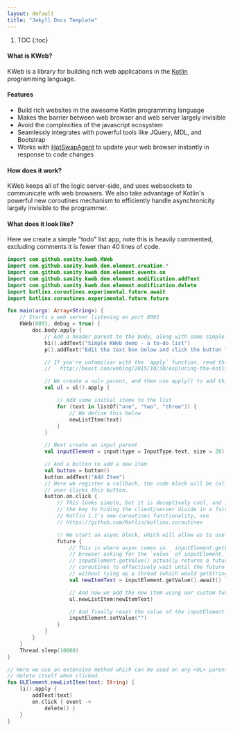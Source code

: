 ```yaml
---
layout: default
title: "Jekyll Docs Template"
---
```


1. TOC
{:toc}

#### What is KWeb?

KWeb is a library for building rich web applications in the [Kotlin](http://kotlinlang.org/)
programming language.

#### Features
* Build rich websites in the awesome Kotlin programming language
* Makes the barrier between web browser and web server largely invisible
* Avoid the complexities of the javascript ecosystem
* Seamlessly integrates with powerful tools like JQuery, MDL, and Bootstrap
* Works with [HotSwapAgent](http://hotswapagent.org/) to update your web browser instantly in 
  response to code changes

#### How does it work?
KWeb keeps all of the logic server-side, and uses websockets to communicate with web browsers.
We also take advantage of Kotlin's powerful new coroutines mechanism to efficiently handle
asynchronicity largely invisible to the programmer.

#### What does it look like?

Here we create a simple "todo" list app, note this is heavily commented, excluding comments it is
fewer than 40 lines of code.

```kotlin
import com.github.sanity.kweb.KWeb
import com.github.sanity.kweb.dom.element.creation.*
import com.github.sanity.kweb.dom.element.events.on
import com.github.sanity.kweb.dom.element.modification.addText
import com.github.sanity.kweb.dom.element.modification.delete
import kotlinx.coroutines.experimental.future.await
import kotlinx.coroutines.experimental.future.future

fun main(args: Array<String>) {
    // Starts a web server listening on port 8091
    KWeb(8091, debug = true) {
        doc.body.apply {
            // Add a header parent to the body, along with some simple instructions.
            h1().addText("Simple KWeb demo - a to-do list")
            p().addText("Edit the text box below and click the button to add the item.  Click an item to remove it.")

            // If you're unfamiliar with the `apply` function, read this:
            //   http://beust.com/weblog/2015/10/30/exploring-the-kotlin-standard-library/

            // We create a <ul> parent, and then use apply() to add things to it
            val ul = ul().apply {

                // Add some initial items to the list
                for (text in listOf("one", "two", "three")) {
                    // We define this below
                    newListItem(text)
                }
            }

            // Next create an input parent
            val inputElement = input(type = InputType.text, size = 20)

            // And a button to add a new item
            val button = button()
            button.addText("Add Item")
            // Here we register a callback, the code block will be called when the
            // user clicks this button.
            button.on.click {
                // This looks simple, but it is deceptively cool, and in more complex applications is 
                // the key to hiding the client/server divide in a fairly efficient matter.  It uses 
                // Kotlin 1.1's new coroutines functionality, see 
                // https://github.com/Kotlin/kotlinx.coroutines

                // We start an async block, which will allow us to use `await` within the block
                future {
                    // This is where async comes in.  inputElement.getValue() sends a message to the 
                    // browser asking for the `value` of inputElement.  This will take time so
                    // inputElement.getValue() actually returns a future.  `await()` then uses 
                    // coroutines to effectively wait until the future comes back, but crucially, 
                    // without tying up a thread (which would getString very inefficient very quickly).
                    val newItemText = inputElement.getValue().await()

                    // And now we add the new item using our custom function
                    ul.newListItem(newItemText)

                    // And finally reset the value of the inputElement parent.
                    inputElement.setValue("")
                }
            }
        }
    }
    Thread.sleep(10000)
}

// Here we use an extension method which can be used on any <UL> parent to add a list item which will
// delete itself when clicked.
fun ULElement.newListItem(text: String) {
    li().apply {
        addText(text)
        on.click { event ->
            delete() }
    }
}
```
